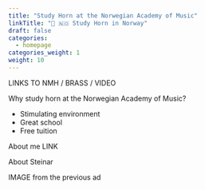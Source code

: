 ```yaml
---
title: "Study Horn at the Norwegian Academy of Music"
linkTitle: "📯 🇳🇴 Study Horn in Norway"
draft: false
categories:
  - homepage
categories_weight: 1
weight: 10
---
```


LINKS TO NMH / BRASS / VIDEO

Why study horn at the Norwegian Academy of Music?

- Stimulating environment
- Great school
- Free tuition

About me LINK

About Steinar

IMAGE from the previous ad

